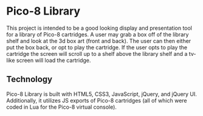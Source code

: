 # Pico-8 Library
This project is intended to be a good looking display and presentation tool for a library of Pico-8 cartridges. A user may grab a box off of the library shelf and look at the 3d box art (front and back). The user can then either put the box back, or opt to play the cartridge. If the user opts to play the cartridge the screen will scroll up to a shelf above the library shelf and a tv-like screen will load the cartridge.

## Technology
Pico-8 Library is built with HTML5, CSS3, JavaScript, jQuery, and jQuery UI. Additionally, it utilizes JS exports of Pico-8 cartridges (all of which were coded in Lua for the Pico-8 virtual console).
